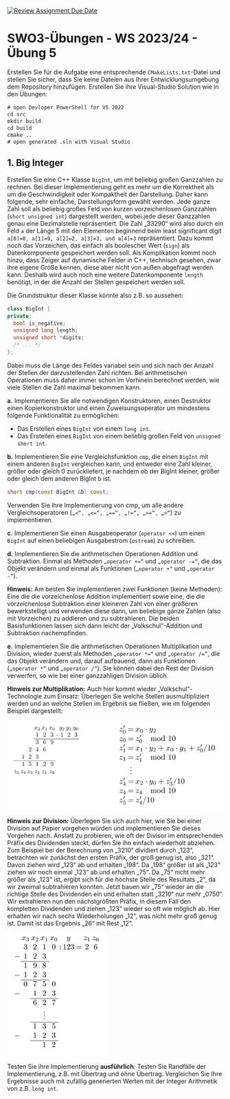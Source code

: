 [![Review Assignment Due Date](https://classroom.github.com/assets/deadline-readme-button-24ddc0f5d75046c5622901739e7c5dd533143b0c8e959d652212380cedb1ea36.svg)](https://classroom.github.com/a/Ys-eWzPk)
# SWO3-Übungen - WS 2023/24 - Übung 5

 Erstellen Sie für die Aufgabe eine entsprechende `CMakeLists.txt`-Datei und stellen Sie sicher, dass Sie keine Dateien aus Ihrer Entwicklungsumgebung dem Repository hinzufügen.
 Erstellen Sie ihre Visual-Studio Solution wie in den Übungen:

```shell
# open Devloper PowerShell for VS 2022
cd src
mkdir build
cd build
cmake ..
# open generated .sln with Visual Studio
```

## 1. Big Integer

Erstellen Sie eine C++ Klasse `BigInt`, um mit beliebig großen Ganzzahlen zu rechnen. Bei dieser Implementierung geht es mehr um die Korrektheit als um die Geschwindigkeit oder Kompaktheit der Darstellung. Daher kann folgende, sehr einfache, Darstellungsform gewählt werden. Jede ganze Zahl soll als beliebig großes Feld von kurzen vorzeichenlosen Ganzzahlen (`short unsigned int`) dargestellt werden, wobei jede dieser Ganzzahlen genau eine Dezimalstelle repräsentiert. Die Zahl „33290“ wird also durch ein Feld `a` der Länge 5 mit den Elementen beginnend beim least significant digit `a[0]=0, a[1]=9, a[2]=2, a[3]=3, und a[4]=3` repräsentiert. Dazu kommt noch das Vorzeichen, das einfach als boolescher Wert (`sign`) als Datenkomponente gespeichert werden soll. Als Komplikation kommt noch hinzu, dass Zeiger auf dynamische Felder in C++, technisch gesehen, zwar ihre eigene Größe kennen, diese aber nicht von außen abgefragt werden kann. Deshalb wird auch noch eine weitere Datenkomponente `length` benötigt, in der die Anzahl der Stellen gespeichert werden soll.

Die Grundstruktur dieser Klasse könnte also z.B. so aussehen:

```cpp
class BigInt {
private:
  bool is_negative;
  unsigned long length;
  unsigned short *digits;
  /* ... */
};
```

Dabei muss die Länge des Feldes variabel sein und sich nach der Anzahl der Stellen der darzustellenden Zahl richten. Bei arithmetischen Operationen muss daher immer schon im Vorhinein berechnet werden, wie viele Stellen die Zahl maximal bekommen kann.

**a.** Implementieren Sie alle notwendigen Konstruktoren, einen Destruktor einen Kopierkonstruktor und einen Zuweisungsoperator um mindestens folgende Funktionalität zu ermöglichen:

* Das Erstellen eines `BigInt` von einem `long int`.
* Das Erstellen eines `BigInt` von einem beliebig großen Feld von `unsigned short int`.

**b.** Implementieren Sie eine Vergleichsfunktion `cmp`, die einen `BigInt` mit einem anderen `BigInt` vergleichen kann, und entweder eine Zahl kleiner, größer oder gleich 0 zurückliefert, je nachdem ob der BigInt kleiner, größer oder gleich dem anderen BigInt b ist.

```c
short cmp(const BigInt &b) const;
```

Verwenden Sie Ihre Implementierung von cmp, um alle andere Vergleichsoperatoren (`„<“, „<=“, „==“, „!=“, „>=“, „>“`) zu implementieren.

**c.** Implementieren Sie einen Ausgabeoperator (`operator <<`) um einen `BigInt` auf einen beliebigen Ausgabestrom (`ostream`) zu schreiben.

**d.** Implementieren Sie die arithmetischen Operationen Addition und Subtraktion. Einmal als Methoden `„operator +=“` und `„operator -=“`, die das Objekt verändern und einmal als Funktionen (`„operator +“` und `„operator -“`).

**Hinweis:** Am besten Sie implementieren zwei Funktionen (keine Methoden): Eine die die vorzeichenlose Addition implementiert sowie eine, die die vorzeichenlose Subtraktion einer kleineren Zahl von einer größeren bewerkstelligt und verwenden diese dann, um beliebige ganze Zahlen (also mit Vorzeichen) zu addieren und zu subtrahieren. Die beiden Basisfunktionen lassen sich dann leicht der „Volkschul“-Addition und Subtraktion nachempfinden.

**e.** Implementieren Sie die arithmetischen Operationen Multiplikation und Division, wieder zuerst als Methoden `„operator *=“`  und `„operator /=“`, die das Objekt verändern und, darauf aufbauend, dann als Funktionen (`„operator *“` und `„operator /“`).  Sie können dabei den Rest der Division verwerfen, so wie bei einer ganzzahligen Division üblich.

**Hinweis zur Multiplikation:** Auch hier kommt wieder „Volkschul“-Technologie zum Einsatz: Überlegen Sie welche Stellen ausmultipliziert werden und an welche Stellen im Ergebnis sie fließen, wie im folgenden Beispiel dargestellt:

![multiplication](/doc/multiplication.PNG)

**Hinweis zur Division:** Überlegen Sie sich auch hier, wie Sie bei einer Division auf Papier vorgehen würden und implementieren Sie dieses Vorgehen nach. Anstatt zu probieren, wie oft der Divisor im entsprechenden Präfix des Dividenden steckt, dürfen Sie ihn einfach wiederholt abziehen. Zum Beispiel bei der Berechnung von „3210“ dividiert durch „123“, betrachten wir zunächst den ersten Präfix, der groß genug ist, also „321“. Davon ziehen wird „123“ ab und erhalten „198“. Da „198“ größer ist als „123“ ziehen wir noch einmal „123“ ab und erhalten „75“. Da „75“ nicht mehr größer als „123“ ist, ergibt sich für die höchste Stelle des Resultats „2“, da wir zweimal subtrahieren konnten. Jetzt bauen wir „75“ wieder an die richtige Stelle des Dividenden ein und erhalten statt „3210“ nur mehr „0750“. Wir extrahieren nun den nächstgrößten Präfix, in diesem Fall den kompletten Dividenden und ziehen „123“ wieder so oft wie möglich ab. Hier erhalten wir nach sechs Wiederholungen „12“, was nicht mehr groß genug ist. Damit ist das Ergebnis „26“ mit Rest „12“.

![division](/doc/division.PNG)

Testen Sie ihre Implementierung **ausführlich**: Testen Sie Randfälle der Implementierung, z.B. mit Übertrag und ohne Übertrag. Vergleichen Sie Ihre Ergebnisse auch mit zufällig generierten Werten mit der Integer Arithmetik von z.B. `long int`.

